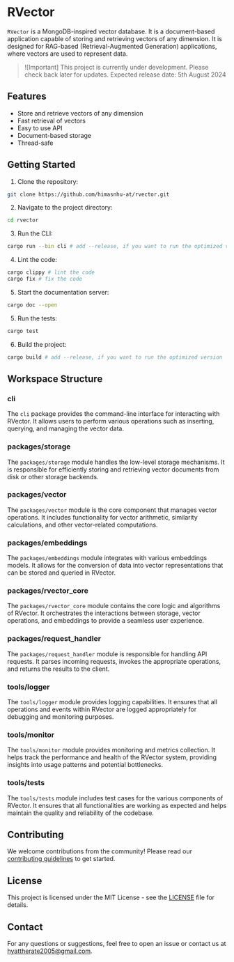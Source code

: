 # RVector

`RVector` is a MongoDB-inspired vector database. It is a document-based application capable of storing and retrieving vectors of any dimension. It is designed for RAG-based (Retrieval-Augmented Generation) applications, where vectors are used to represent data.

> ![Important]
> This project is currently under development. Please check back later for updates.
> Expected release date: 5th August 2024

## Features

- Store and retrieve vectors of any dimension
- Fast retrieval of vectors
- Easy to use API
- Document-based storage
- Thread-safe

## Getting Started

1. Clone the repository:

```bash
git clone https://github.com/himasnhu-at/rvector.git
```

2. Navigate to the project directory:

```bash
cd rvector
```

3. Run the CLI:

```bash
cargo run --bin cli # add --release, if you want to run the optimized version
```

4. Lint the code:

```bash
cargo clippy # lint the code
cargo fix # fix the code
```

5. Start the documentation server:

```bash
cargo doc --open
```

5. Run the tests:

```bash
cargo test
```

6. Build the project:

```bash
cargo build # add --release, if you want to run the optimized version
```

## Workspace Structure

### cli

The `cli` package provides the command-line interface for interacting with RVector. It allows users to perform various operations such as inserting, querying, and managing the vector data.

### packages/storage

The `packages/storage` module handles the low-level storage mechanisms. It is responsible for efficiently storing and retrieving vector documents from disk or other storage backends.

### packages/vector

The `packages/vector` module is the core component that manages vector operations. It includes functionality for vector arithmetic, similarity calculations, and other vector-related computations.

### packages/embeddings

The `packages/embeddings` module integrates with various embeddings models. It allows for the conversion of data into vector representations that can be stored and queried in RVector.

### packages/rvector_core

The `packages/rvector_core` module contains the core logic and algorithms of RVector. It orchestrates the interactions between storage, vector operations, and embeddings to provide a seamless user experience.

### packages/request_handler

The `packages/request_handler` module is responsible for handling API requests. It parses incoming requests, invokes the appropriate operations, and returns the results to the client.

### tools/logger

The `tools/logger` module provides logging capabilities. It ensures that all operations and events within RVector are logged appropriately for debugging and monitoring purposes.

### tools/monitor

The `tools/monitor` module provides monitoring and metrics collection. It helps track the performance and health of the RVector system, providing insights into usage patterns and potential bottlenecks.

### tools/tests

The `tools/tests` module includes test cases for the various components of RVector. It ensures that all functionalities are working as expected and helps maintain the quality and reliability of the codebase.

## Contributing

We welcome contributions from the community! Please read our [contributing guidelines](CONTRIBUTING.md) to get started.

## License

This project is licensed under the MIT License - see the [LICENSE](LICENSE) file for details.

## Contact

For any questions or suggestions, feel free to open an issue or contact us at [hyattherate2005@gmail.com](mailto:hyattherate2005@gmail.com).
